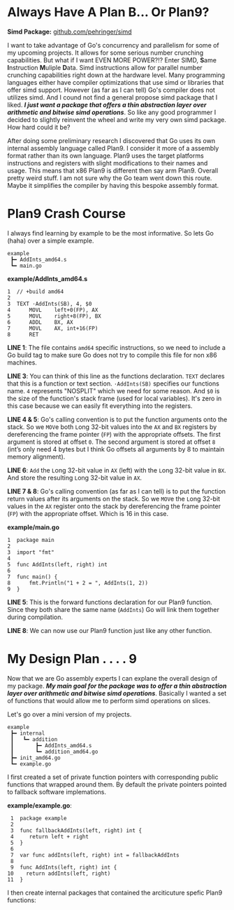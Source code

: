 # Always Have A Plan B... Or Plan9?
**Simd Package:** [github.com/pehringer/simd](https://github.com/pehringer/simd)

I want to take advantage of Go's concurrency and parallelism for some of my upcoming projects. It allows for some serious number crunching capabilities. But what if I want EVEN MORE POWER?!? Enter SIMD, **S**ame **I**nstruction **M**uliple **D**ata. Simd instructions allow for parallel number crunching capabilities right down at the hardware level. Many programming languages either have compiler optimizations that use simd or libraries that offer simd support. However (as far as I can tell) Go's compiler does not utilizes simd. And I cound not find a general propose simd package that I liked. ***I just want a package that offers a thin abstraction layer over arithmetic and bitwise simd operations***. So like any good programmer I decided to slightly reinvent the wheel and write my very own simd package. How hard could it be?

After doing some preliminary research I discovered that Go uses its own internal assembly language called Plan9. I consider it more of a assembly format rather than its own language. Plan9 uses the target platforms instructions and registers with slight modifications to their names and usage. This means that x86 Plan9 is different then say arm Plan9. Overall pretty weird stuff. I am not sure why the Go team went down this route. Maybe it simplifies the compiler by having this bespoke assembly format.
# Plan9 Crash Course
I always find learning by example to be the most informative.
So lets Go (haha) over a simple example.
```
example
 ┣━ AddInts_amd64.s
 ┗━ main.go
```
**example/AddInts_amd64.s**
```
1  // +build amd64
2
3  TEXT ·AddInts(SB), 4, $0
4      MOVL    left+0(FP), AX
5      MOVL    right+8(FP), BX
6      ADDL    BX, AX
7      MOVL    AX, int+16(FP)
8      RET
```
**LINE 1**: The file contains ```amd64``` specific instructions, so we need to include a Go build tag to make sure Go does not try to compile this file for non x86 machines.

**LINE 3**: You can think of this line as the functions declaration. ```TEXT``` declares that this is a function or text section. ```·AddInts(SB)``` specifies our functions name. ```4``` represents "NOSPLIT" which we need for some reason. And ```$0``` is the size of the function's stack frame (used for local variables). It's zero in this case because we can easily fit everything into the registers.

**LINE 4 & 5**: Go's calling convention is to put the function arguments onto the stack. So we ```MOV```e both ```L```ong 32-bit values into the ```AX``` and ```BX``` registers by dereferencing the frame pointer (```FP```) with the appropriate offsets. The first argument is stored at offset ```0```. The second argument is stored at offset ```8``` (int’s only need 4 bytes but I think Go offsets all arguments by 8 to maintain memory alignment).

**LINE 6**: ```Add``` the ```L```ong 32-bit value in ```AX``` (left) with the ```L```ong 32-bit value in ```BX```. And store the resulting ```L```ong 32-bit value in ```AX```.

**LINE 7 & 8**: Go's calling convention (as far as I can tell) is to put the function return values after its arguments on the stack. So we ```MOV```e the ```L```ong 32-bit values in the ```AX``` register onto the stack by dereferencing the frame pointer (```FP```) with the appropriate offset. Which is 16 in this case.
  
**example/main.go**
```
1  package main
2
3  import "fmt"
4
5  func AddInts(left, right) int
6
7  func main() {
8      fmt.Println("1 + 2 = ", AddInts(1, 2))
9  }
```

**LINE 5**: This is the forward functions declaration for our Plan9 function. Since they both share the same name (```AddInts```) Go will link them together during compilation.

**LINE 8**: We can now use our Plan9 function just like any other function.

# My Design Plan . . . . 9
Now that we are Go assembly experts I can explane the overall design of my package. ***My main goal for the package was to offer a thin abstraction layer over arithmetic and bitwise simd operations***. Basically I wanted a set of functions that would allow me to perform simd operations on slices.

Let's go over a mini version of my projects.
```
example
 ┣━ internal
 ┃   ┗━ addition
 ┃       ┣━ AddInts_amd64.s
 ┃       ┗━ addition_amd64.go
 ┣━ init_amd64.go
 ┗━ example.go
```
I first created a set of private function pointers with corresponding public functions that wrapped around them. By default the private pointers pointed to fallback software implemations.
  
**example/example.go**: 
```
 1  package example
 2
 3  func fallbackAddInts(left, right) int {
 4     return left + right
 5  }
 6
 7  var func addInts(left, right) int = fallbackAddInts
 8
 9  func AddInts(left, right) int {
10    return addInts(left, right)  
11  }
```
I then create internal packages that contained the arciticuture spefic Plan9 functions:
